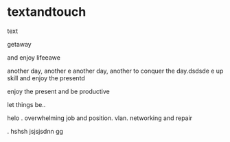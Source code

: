 # textandtouch
text

getaway

and enjoy lifeeawe

another day, another
e
another day, another to conquer the day.dsdsde
e
up skill and enjoy the presentd

enjoy the present and be productive 

let things be..

helo
. overwhelming job and position. vlan. networking and repair

.
hshsh
jsjsjsdnn
gg